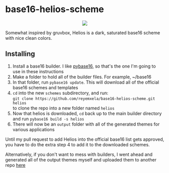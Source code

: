 # base16-helios-scheme

<p align="center">
  <img src="https://github.com/reyemxela/base16-helios-scheme/raw/master/helios-preview.png" />
</p>

Somewhat inspired by gruvbox, Helios is a dark, saturated base16 scheme with nice clean colors.

## Installing
1. Install a base16 builder. I like [pybase16](https://github.com/InspectorMustache/base16-builder-python), so that's the one I'm going to use in these instructions
2. Make a folder to hold all of the builder files. For example, ~/base16
3. In that folder, run `pybase16 update`. This will download all of the official base16 schemes and templates
4. `cd` into the new `schemes` subdirectory, and run:\
   `git clone https://github.com/reyemxela/base16-helios-scheme.git helios`\
   to clone the repo into a new folder named `helios`
5. Now that helios is downloaded, `cd` back up to the main builder directory and run `pybase16 build -s helios`
6. There will now be an `output` folder with all of the generated themes for various applications

Until my pull request to add Helios into the official base16 list gets approved, you have to do the extra step 4 to add it to the downloaded schemes.

Alternatively, if you don't want to mess with builders, I went ahead and generated all of the output themes myself and uploaded them to another repo [here](https://github.com/reyemxela/base16-helios-exported-themes)
